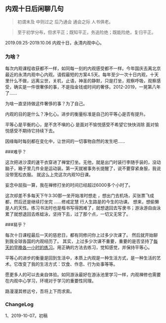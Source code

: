 


##  内观十日后闲聊几句

> 初谓未及 中则过之 后乃通会 通会之际 人书俱老。

> 至于初学分布，但求平正；既知平正，务追险绝；既能险绝，复归平正。


2019.09.25-2019.10.06  内观十日，永清内观中心。

### 为啥？


每次内观课程收获都不一样，如同每一刻的内观感受都不一样。今年国庆去离北京最近的永清内观中心内观。请假最短的方案4.5天。每年至少一次十日内观，十天里什么不做，远离尘世，关机，止语，神圣的静默，只是打坐，观察呼吸，观察感受，确实是一件很奢侈的事，不是指金钱或时间的奢侈。2012-2019，一晃第八年了……

为啥一直坚持做这件奢侈的事？为了自己。 

内观的目的是什么？净化心。进步的衡量标准是自己的平等心是否有提升。

平等心是平衡的心，是不贪不嗔的心 是面对不愉悦感受不希望它快快消除 面对愉悦感受不期待它持续下去。


因缘每时每刻都在变化中，让世间的一切事物自然的发生吧…… 



###难乎？

这次把进沙漠的速干衣穿进了禅堂打坐。无他，就是出门时装行李随手装的，没动脑子，箱子里几件全是运动装。第一天就被事务长提醒了，说不要穿紧身服，我说没带宽松衣服。 就这么上完这次内观10日课。

妄念中屈指一算，我在禅修打坐的时间已经超过6000多个小时了。

这次却差不多每天下午3:30那一坐开始准时想走 ，想出门去机场，买张票飞成都，然后还是继续打坐完 ……修戒定慧 行人生路是的今生的功课。 想来，想偷懒是人的天性。练习书法时也是楷书写得困难了，就想退回去写隶书；游泳游自由泳累了就想退回去练蛙泳，坚持下去，过了那个点，一切又无常了。


###易乎？


每次十日课程最后一天的慈悲日，都有同修问你上过多少次课了。 然后就开始聊到我全球各国的内观经历了。
其实，上过多少次课不重要，重要的是否坚持了[每天的早晚各一小时的练习](http://violettianjie.com/vipassana)。用正确的方法去练习，觉知感觉，并保持平等心。

平等心的进步的衡量是回到生活中，本质上内观是一种生活方式，是一种生活的艺术。它改变了我的生活方式：饮食、作息、行为处事等等。

愿更多人的可以去亲自体验。如同游泳最好在游泳池里学习一样，内观禅修也需要在内观中心学习，环境对于学习的重要性同理。

路漫漫其修远兮，吾将上下而求索。

### ChangeLog

1、2019-10-07。初稿

